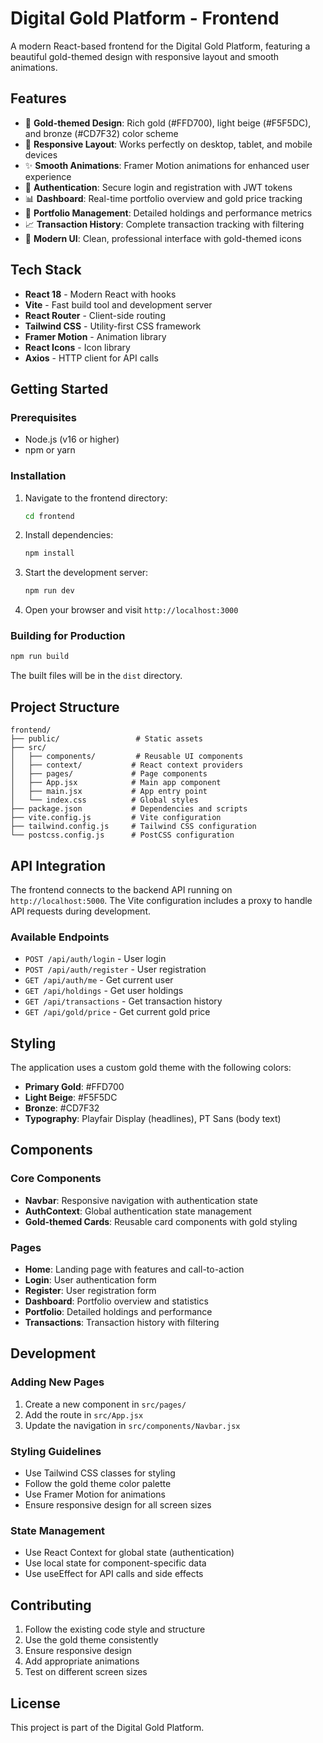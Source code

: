 # Digital Gold Platform - Frontend

A modern React-based frontend for the Digital Gold Platform, featuring a beautiful gold-themed design with responsive layout and smooth animations.

## Features

- 🎨 **Gold-themed Design**: Rich gold (#FFD700), light beige (#F5F5DC), and bronze (#CD7F32) color scheme
- 📱 **Responsive Layout**: Works perfectly on desktop, tablet, and mobile devices
- ✨ **Smooth Animations**: Framer Motion animations for enhanced user experience
- 🔐 **Authentication**: Secure login and registration with JWT tokens
- 📊 **Dashboard**: Real-time portfolio overview and gold price tracking
- 💼 **Portfolio Management**: Detailed holdings and performance metrics
- 📈 **Transaction History**: Complete transaction tracking with filtering
- 🎯 **Modern UI**: Clean, professional interface with gold-themed icons

## Tech Stack

- **React 18** - Modern React with hooks
- **Vite** - Fast build tool and development server
- **React Router** - Client-side routing
- **Tailwind CSS** - Utility-first CSS framework
- **Framer Motion** - Animation library
- **React Icons** - Icon library
- **Axios** - HTTP client for API calls

## Getting Started

### Prerequisites

- Node.js (v16 or higher)
- npm or yarn

### Installation

1. Navigate to the frontend directory:
   ```bash
   cd frontend
   ```

2. Install dependencies:
   ```bash
   npm install
   ```

3. Start the development server:
   ```bash
   npm run dev
   ```

4. Open your browser and visit `http://localhost:3000`

### Building for Production

```bash
npm run build
```

The built files will be in the `dist` directory.

## Project Structure

```
frontend/
├── public/                 # Static assets
├── src/
│   ├── components/         # Reusable UI components
│   ├── context/           # React context providers
│   ├── pages/             # Page components
│   ├── App.jsx            # Main app component
│   ├── main.jsx           # App entry point
│   └── index.css          # Global styles
├── package.json           # Dependencies and scripts
├── vite.config.js         # Vite configuration
├── tailwind.config.js     # Tailwind CSS configuration
└── postcss.config.js      # PostCSS configuration
```

## API Integration

The frontend connects to the backend API running on `http://localhost:5000`. The Vite configuration includes a proxy to handle API requests during development.

### Available Endpoints

- `POST /api/auth/login` - User login
- `POST /api/auth/register` - User registration
- `GET /api/auth/me` - Get current user
- `GET /api/holdings` - Get user holdings
- `GET /api/transactions` - Get transaction history
- `GET /api/gold/price` - Get current gold price

## Styling

The application uses a custom gold theme with the following colors:

- **Primary Gold**: #FFD700
- **Light Beige**: #F5F5DC
- **Bronze**: #CD7F32
- **Typography**: Playfair Display (headlines), PT Sans (body text)

## Components

### Core Components

- **Navbar**: Responsive navigation with authentication state
- **AuthContext**: Global authentication state management
- **Gold-themed Cards**: Reusable card components with gold styling

### Pages

- **Home**: Landing page with features and call-to-action
- **Login**: User authentication form
- **Register**: User registration form
- **Dashboard**: Portfolio overview and statistics
- **Portfolio**: Detailed holdings and performance
- **Transactions**: Transaction history with filtering

## Development

### Adding New Pages

1. Create a new component in `src/pages/`
2. Add the route in `src/App.jsx`
3. Update the navigation in `src/components/Navbar.jsx`

### Styling Guidelines

- Use Tailwind CSS classes for styling
- Follow the gold theme color palette
- Use Framer Motion for animations
- Ensure responsive design for all screen sizes

### State Management

- Use React Context for global state (authentication)
- Use local state for component-specific data
- Use useEffect for API calls and side effects

## Contributing

1. Follow the existing code style and structure
2. Use the gold theme consistently
3. Ensure responsive design
4. Add appropriate animations
5. Test on different screen sizes

## License

This project is part of the Digital Gold Platform. 